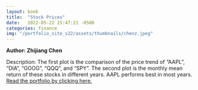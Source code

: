 ```yaml
---
layout: book
title:  "Stock Prices"
date:   2022-05-22 15:47:21 -0500
categories: finance
img: "/portfolio_site_s22/assets/thumbnails/chenz.jpeg"
---
```


<b>Author: Zhijiang Chen</b>

Description: The first plot is the comparison of the price trend of “AAPL”, “DIA”, “GOOG”, “QQQ”, and
“SPY”. The second plot is the monthly mean return of these stocks in different years. AAPL
performs best in most years.
<a href="https://data-viz.it.wisc.edu/content/aff36466-5cb4-47da-94e4-f73b1bdc27d8">Read the portfolio by clicking here.</a>

[jekyll-docs]: https://jekyllrb.com/docs/home
[jekyll-gh]:   https://github.com/jekyll/jekyll
[jekyll-talk]: https://talk.jekyllrb.com/
